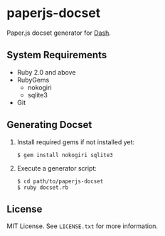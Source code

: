 paperjs-docset
==============
Paper.js docset generator for [Dash](http://kapeli.com/dash).




System Requirements
-------------------
- Ruby 2.0 and above
- RubyGems
  - nokogiri
  - sqlite3
- Git




Generating Docset
-----------------
1. Install required gems if not installed yet:
	```
	$ gem install nokogiri sqlite3
	```

2. Execute a generator script:
	```
	$ cd path/to/paperjs-docset
	$ ruby docset.rb
	```




License
-------
MIT License. See `LICENSE.txt` for more information.
